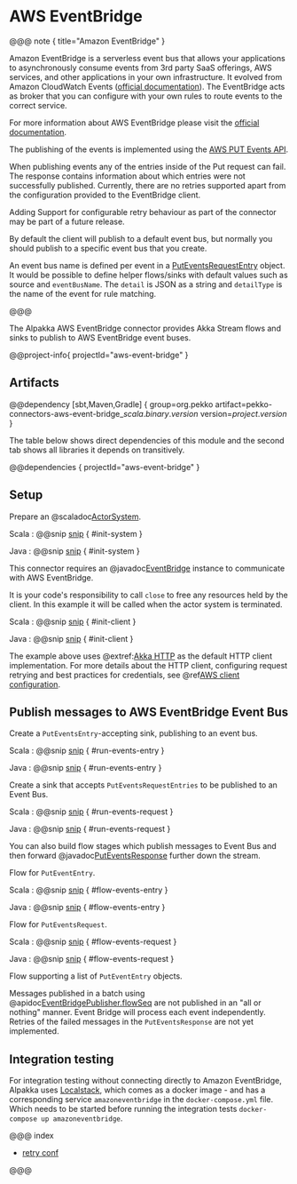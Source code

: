 # AWS EventBridge

@@@ note { title="Amazon EventBridge" }

Amazon EventBridge is a serverless event bus that allows your applications to asynchronously consume events from 3rd party SaaS offerings, AWS services, and other applications in your own infrastructure. 
It evolved from Amazon CloudWatch Events ([official documentation](https://docs.aws.amazon.com/AmazonCloudWatch/latest/events/WhatIsCloudWatchEvents.html)). 
The EventBridge acts as broker that you can configure with your own rules to route events to the correct service. 

For more information about AWS EventBridge please visit the [official documentation](https://aws.amazon.com/eventbridge/).

The publishing of the events is implemented using the [AWS PUT Events API](https://docs.aws.amazon.com/eventbridge/latest/userguide/add-events-putevents.html).

When publishing events any of the entries inside of the Put request can fail. 
The response contains information about which entries were not successfully published.
Currently, there are no retries supported apart from the configuration provided to the EventBridge client. 

Adding Support for configurable retry behaviour as part of the connector may be part of a future release.

By default the client will publish to a default event bus, but normally you should publish to a specific event bus that you create.

An event bus name is defined per event in a [PutEventsRequestEntry](https://docs.aws.amazon.com/eventbridge/latest/APIReference/API_PutEventsRequestEntry.html) object.
It would be possible to define helper flows/sinks with default values such as source and `eventBusName`. 
The `detail` is JSON as a string and `detailType` is the name of the event for rule matching.

@@@

The Alpakka AWS EventBridge connector provides Akka Stream flows and sinks to publish to AWS EventBridge event buses.


@@project-info{ projectId="aws-event-bridge" }


## Artifacts

@@dependency [sbt,Maven,Gradle] {
  group=org.pekko
  artifact=pekko-connectors-aws-event-bridge_$scala.binary.version$
  version=$project.version$
}

The table below shows direct dependencies of this module and the second tab shows all libraries it depends on transitively.

@@dependencies { projectId="aws-event-bridge" }


## Setup

Prepare an @scaladoc[ActorSystem](akka.actor.ActorSystem).

Scala
: @@snip [snip](/aws-event-bridge/src/test/scala/akka/stream/alpakka/aws/eventbridge/IntegrationTestContext.scala) { #init-system }

Java
: @@snip [snip](/aws-event-bridge/src/test/java/docs/javadsl/EventBridgePublisherTest.java) { #init-system }


This connector requires an @javadoc[EventBridge](software.amazon.awssdk.services.eventbridge.EventBridgeAsyncClient) instance to communicate with AWS EventBridge.


It is your code's responsibility to call `close` to free any resources held by the client. In this example it will be called when the actor system is terminated.

Scala
: @@snip [snip](/aws-event-bridge/src/test/scala/akka/stream/alpakka/aws/eventbridge/IntegrationTestContext.scala) { #init-client }

Java
: @@snip [snip](/aws-event-bridge/src/test/java/docs/javadsl/EventBridgePublisherTest.java) { #init-client }

The example above uses @extref:[Akka HTTP](akka-http:) as the default HTTP client implementation. For more details about the HTTP client, configuring request retrying and best practices for credentials, see @ref[AWS client configuration](aws-shared-configuration.md).



## Publish messages to AWS EventBridge Event Bus

Create a `PutEventsEntry`-accepting sink, publishing to an event bus.


Scala
: @@snip [snip](/aws-event-bridge/src/test/scala/docs/scaladsl/EventBridgePublisherSpec.scala) { #run-events-entry }

Java
: @@snip [snip](/aws-event-bridge/src/test/java/docs/javadsl/EventBridgePublisherTest.java) { #run-events-entry }


Create a sink that accepts `PutEventsRequestEntries` to be published to an Event Bus.


Scala
: @@snip [snip](/aws-event-bridge/src/test/scala/docs/scaladsl/EventBridgePublisherSpec.scala) { #run-events-request }

Java
: @@snip [snip](/aws-event-bridge/src/test/java/docs/javadsl/EventBridgePublisherTest.java) { #run-events-request }

You can also build flow stages which publish messages to Event Bus and then forward 
@javadoc[PutEventsResponse](software.amazon.awssdk.services.eventbridge.model.PutEventsResponse) further down the stream.

Flow for `PutEventEntry`.

Scala
: @@snip [snip](/aws-event-bridge/src/test/scala/docs/scaladsl/EventBridgePublisherSpec.scala) { #flow-events-entry }

Java
: @@snip [snip](/aws-event-bridge/src/test/java/docs/javadsl/EventBridgePublisherTest.java) { #flow-events-entry }

Flow for `PutEventsRequest`.

Scala
: @@snip [snip](/aws-event-bridge/src/test/scala/docs/scaladsl/EventBridgePublisherSpec.scala) { #flow-events-request }

Java
: @@snip [snip](/aws-event-bridge/src/test/java/docs/javadsl/EventBridgePublisherTest.java) { #flow-events-request }

Flow supporting a list of `PutEventEntry` objects.

Messages published in a batch using @apidoc[EventBridgePublisher.flowSeq](EventBridgePublisher$) are not published in an "all or nothing" manner. Event Bridge will process each event independently. Retries of the failed messages in the `PutEventsResponse` are not yet implemented.


## Integration testing

For integration testing without connecting directly to Amazon EventBridge, Alpakka uses [Localstack](https://github.com/localstack/localstack), which comes as a docker image - and has a corresponding service `amazoneventbridge` in the `docker-compose.yml` file. Which needs to be started before running the integration tests `docker-compose up amazoneventbridge`.

@@@ index

* [retry conf](aws-shared-configuration.md)

@@@
